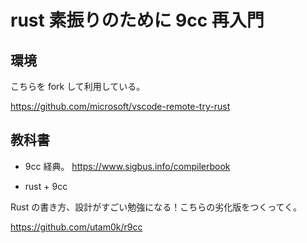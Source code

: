 # rust 素振りのために 9cc 再入門

## 環境

こちらを fork して利用している。

https://github.com/microsoft/vscode-remote-try-rust

## 教科書

- 9cc
  経典。
  https://www.sigbus.info/compilerbook

- rust + 9cc

Rust の書き方、設計がすごい勉強になる！こちらの劣化版をつくってく。

https://github.com/utam0k/r9cc
